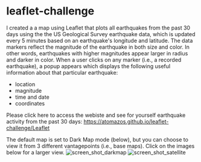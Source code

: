 # leaflet-challenge
I created a a map using Leaflet that plots all earthquakes from the past 30 days using the the US Geological Survey earthquake data, which is updated every 5 minutes based on an earthquake's longitude and latitude. The data markers reflect the magnitude of the earthquake in both size and color. In other words, earthquakes with higher magnitudes appear larger in radius and darker in color. When a user clicks on any marker (i.e., a recorded earthquake), a popup appears which displays the following useful information about that particular earthquake: 
* location
* magnitude
* time and date
* coordinates

Please click here to access the webiste and see for yourself earthquake activity from the past 30 days:
https://atomazos.github.io/leaflet-challenge/Leaflet

The default map is set to Dark Map mode (below), but you can choose to view it from 3 different vantagepoints (i.e., base maps). Click on the images below for a larger view.
![screen_shot_darkmap](https://user-images.githubusercontent.com/54033512/71549617-0a192d00-2986-11ea-97c6-522b23a975bb.png)
![screen_shot_satellite](https://user-images.githubusercontent.com/54033512/71549619-0be2f080-2986-11ea-9c92-2b004150c83c.png)

